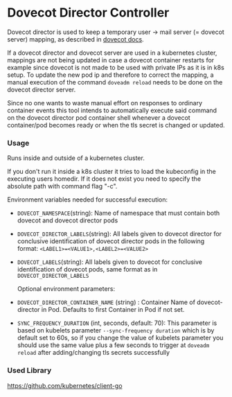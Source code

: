 # Dovecot Director Controller

Dovecot director is used to keep a temporary user -> mail server (= dovecot server) mapping, as described in
[dovecot docs](https://wiki.dovecot.org/Director).

If a dovecot director and dovecot server are used in a kubernetes cluster, mappings are not being updated in case a 
dovecot container restarts for example since dovecot is not made to be used with private IPs as it is in k8s setup.
To update the new pod ip and therefore to correct the mapping, a manual execution of the command `doveadm reload` needs 
to be done on the dovecot director server.

Since no one wants to waste manual effort on responses to ordinary container events this tool intends to automatically
execute said command on the dovecot director pod container shell whenever a dovecot container/pod becomes ready 
or when the tls secret is changed or updated.


### Usage

Runs inside and outside of a kubernetes cluster.

If you don't run it inside a k8s cluster it tries to load the kubeconfig in the executing users homedir.
If it does not exist you need to specify the absolute path with command flag "-c".
 
Environment variables needed for successful execution:
* `DOVECOT_NAMESPACE`(string): Name of namespace that must contain both dovecot and dovecot director pods
* `DOVECOT_DIRECTOR_LABELS`(string): All labels given to dovecot director for conclusive identification of dovecot director pods in the following format: `<LABEL1>=<VALUE1>,<LABEL2>=<VALUE2>`
* `DOVECOT_LABELS`(string): All labels given to dovecot for conclusive identification of dovecot pods, same format as in `DOVECOT_DIRECTOR_LABELS`

  Optional environment parameters:
* `DOVECOT_DIRECTOR_CONTAINER_NAME` (string) : Container Name of dovecot-director in Pod. Defaults to first Container in Pod if not set.
* `SYNC_FREQUENCY_DURATION` (int, seconds, default: 70): This parameter is based on kubelets parameter `--sync-frequency duration` which is 
    by default set to 60s, so if you change the value of kubelets parameter you should use the same value plus a few seconds
    to trigger at `doveadm reload` after adding/changing tls secrets successfully

### Used Library
https://github.com/kubernetes/client-go

